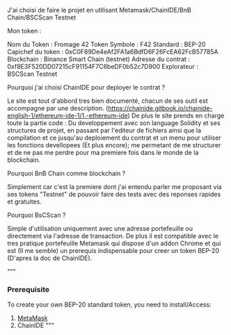 J'ai choisi de faire le projet en utilisant Metamask/ChainIDE/BnB Chain/BSCScan Testnet


Mon token :

Nom du Token : Fromage 42 Token
Symbole : F42
Standard : BEP-20
Capichef du token : 0xC0F89De4eAf2FA1a6BdfD6F26FcEA62FcB57785A
Blockchain : Binance Smart Chain (testnet)
Adresse du contrat : 0xf8E3F520DD07215cF91154F7C6beDF0b52c7D900
Explorateur : BSCScan Testnet

Pourquoi j'ai choisi ChainIDE pour deployer le contrat ? 

Le site est tout d'abbord tres bien documenté, chacun de ses outil est accompagne par une description. (https://chainide.gitbook.io/chainide-english-1/ethereum-ide-1/1.-ethereum-ide)
De plus le site prends en charge toute la partie code : Du developpement avec son language Solidity et ses structures de projet, en passant par l'editeur de fichiers ainsi que la compilation et ce jusqu'au  deploiement du contrat et un menu pour utiliser les fonctions devellopees (Et plus encore); me permetant de me structurer et de ne pas me perdre pour ma premiere fois dans le monde de la blockchain.

Pourquoi BnB Chain comme blockchain ?

Simplement car c'est la premiere dont j'ai entendu parler me proposant via ses tokens "Testnet" de pouvoir faire des tests avec des reponses rapides et gratuites. 

Pourquoi BsCScan ?

Simple d'utilisation uniquement avec une adresse portefeuille ou directement via l'adresse de transaction. De plus il est compatible avec le tres pratique portefeuille Metamask qui dispose d'un addon Chrome et qui est (Il me semble) un prerequis indispensable pour creer un token BEP-20 (D'apres la doc de ChainIDE).

"""
### Prerequisite
To create your own BEP-20 standard token, you need to install/Access:
1. [MetaMask](https://metamask.io/)
2. ChainIDE
"""
